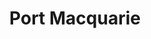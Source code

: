 ---
title: "Port Macquarie"
hashtag: "port-macquarie"
tags:
  - City
  - Australia
  - Pacific Ocean
---